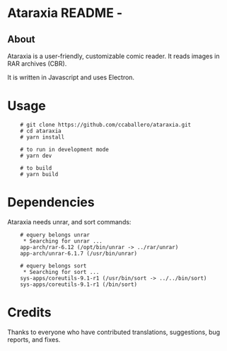 # Ataraxia README -

## About

Ataraxia is a user-friendly, customizable comic reader. It reads images in RAR
archives (CBR).

It is written in Javascript and uses Electron.

# Usage

```
    # git clone https://github.com/ccaballero/ataraxia.git
    # cd ataraxia
    # yarn install

    # to run in development mode
    # yarn dev

    # to build
    # yarn build
```

# Dependencies

Ataraxia needs unrar, and sort commands:

```
    # equery belongs unrar
     * Searching for unrar ...
    app-arch/rar-6.12 (/opt/bin/unrar -> ../rar/unrar)
    app-arch/unrar-6.1.7 (/usr/bin/unrar)

    # equery belongs sort
     * Searching for sort ...
    sys-apps/coreutils-9.1-r1 (/usr/bin/sort -> ../../bin/sort)
    sys-apps/coreutils-9.1-r1 (/bin/sort)
```

# Credits

Thanks to everyone who have contributed translations, suggestions, bug
reports, and fixes.

